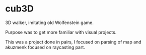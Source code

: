 # cub3D
3D walker, imitating old Wolfenstein game.

Purpose was to get more familiar with visual projects.

This was a project done in pairs, I focused on parsing of map and akuzmenk focused on raycasting part.
